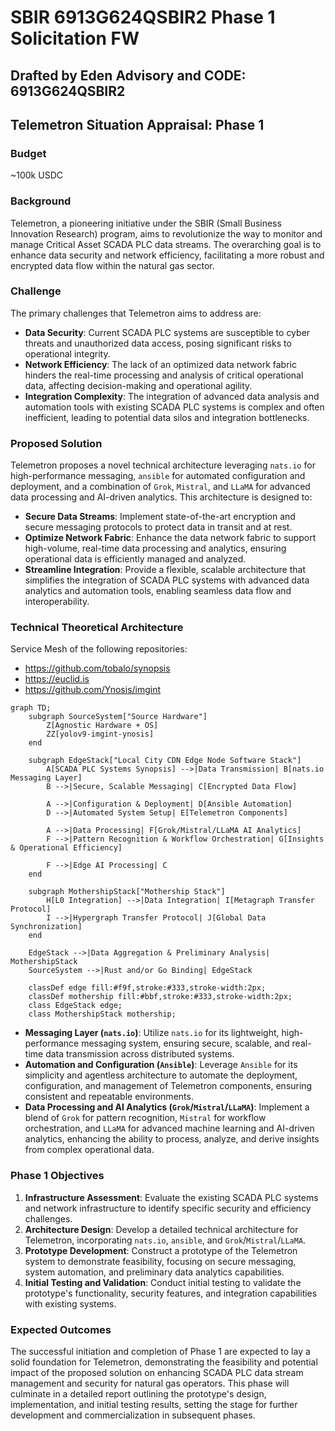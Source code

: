 # SBIR 6913G624QSBIR2 Phase 1 Solicitation FW

## Drafted by Eden Advisory and CODE: 6913G624QSBIR2

## Telemetron Situation Appraisal: Phase 1

### Budget
~100k USDC

### Background

Telemetron, a pioneering initiative under the SBIR (Small Business Innovation Research) program, aims to revolutionize the way to monitor and manage Critical Asset SCADA PLC data streams. The overarching goal is to enhance data security and network efficiency, facilitating a more robust and encrypted data flow within the natural gas sector.

### Challenge

The primary challenges that Telemetron aims to address are:

- **Data Security**: Current SCADA PLC systems are susceptible to cyber threats and unauthorized data access, posing significant risks to operational integrity.
- **Network Efficiency**: The lack of an optimized data network fabric hinders the real-time processing and analysis of critical operational data, affecting decision-making and operational agility.
- **Integration Complexity**: The integration of advanced data analysis and automation tools with existing SCADA PLC systems is complex and often inefficient, leading to potential data silos and integration bottlenecks.

### Proposed Solution

Telemetron proposes a novel technical architecture leveraging `nats.io` for high-performance messaging, `ansible` for automated configuration and deployment, and a combination of `Grok`, `Mistral`, and `LLaMA` for advanced data processing and AI-driven analytics. This architecture is designed to:

- **Secure Data Streams**: Implement state-of-the-art encryption and secure messaging protocols to protect data in transit and at rest.
- **Optimize Network Fabric**: Enhance the data network fabric to support high-volume, real-time data processing and analytics, ensuring operational data is efficiently managed and analyzed.
- **Streamline Integration**: Provide a flexible, scalable architecture that simplifies the integration of SCADA PLC systems with advanced data analytics and automation tools, enabling seamless data flow and interoperability.

### Technical Theoretical Architecture
Service Mesh of the following repositories:
- https://github.com/tobalo/synopsis
- https://euclid.is
- https://github.com/Ynosis/imgint
```mermaid
graph TD;
    subgraph SourceSystem["Source Hardware"]
        Z[Agnostic Hardware + OS]
        ZZ[yolov9-imgint-ynosis]
    end

    subgraph EdgeStack["Local City CDN Edge Node Software Stack"]
        A[SCADA PLC Systems Synopsis] -->|Data Transmission| B[nats.io Messaging Layer]
        B -->|Secure, Scalable Messaging| C[Encrypted Data Flow]
        
        A -->|Configuration & Deployment| D[Ansible Automation]
        D -->|Automated System Setup| E[Telemetron Components]
        
        A -->|Data Processing| F[Grok/Mistral/LLaMA AI Analytics]
        F -->|Pattern Recognition & Workflow Orchestration| G[Insights & Operational Efficiency]
        
        F -->|Edge AI Processing| C
    end
    
    subgraph MothershipStack["Mothership Stack"]
        H[L0 Integration] -->|Data Integration| I[Metagraph Transfer Protocol]
        I -->|Hypergraph Transfer Protocol| J[Global Data Synchronization]
    end
    
    EdgeStack -->|Data Aggregation & Preliminary Analysis| MothershipStack
    SourceSystem -->|Rust and/or Go Binding| EdgeStack
    
    classDef edge fill:#f9f,stroke:#333,stroke-width:2px;
    classDef mothership fill:#bbf,stroke:#333,stroke-width:2px;
    class EdgeStack edge;
    class MothershipStack mothership;
```

- **Messaging Layer (`nats.io`)**: Utilize `nats.io` for its lightweight, high-performance messaging system, ensuring secure, scalable, and real-time data transmission across distributed systems.
- **Automation and Configuration (`Ansible`)**: Leverage `Ansible` for its simplicity and agentless architecture to automate the deployment, configuration, and management of Telemetron components, ensuring consistent and repeatable environments.
- **Data Processing and AI Analytics (`Grok`/`Mistral`/`LLaMA`)**: Implement a blend of `Grok` for pattern recognition, `Mistral` for workflow orchestration, and `LLaMA` for advanced machine learning and AI-driven analytics, enhancing the ability to process, analyze, and derive insights from complex operational data.

### Phase 1 Objectives

1. **Infrastructure Assessment**: Evaluate the existing SCADA PLC systems and network infrastructure to identify specific security and efficiency challenges.
2. **Architecture Design**: Develop a detailed technical architecture for Telemetron, incorporating `nats.io`, `ansible`, and `Grok`/`Mistral`/`LLaMA`.
3. **Prototype Development**: Construct a prototype of the Telemetron system to demonstrate feasibility, focusing on secure messaging, system automation, and preliminary data analytics capabilities.
4. **Initial Testing and Validation**: Conduct initial testing to validate the prototype's functionality, security features, and integration capabilities with existing systems.

### Expected Outcomes

The successful initiation and completion of Phase 1 are expected to lay a solid foundation for Telemetron, demonstrating the feasibility and potential impact of the proposed solution on enhancing SCADA PLC data stream management and security for natural gas operators. This phase will culminate in a detailed report outlining the prototype's design, implementation, and initial testing results, setting the stage for further development and commercialization in subsequent phases.


